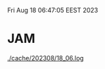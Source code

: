 Fri Aug 18 06:47:05 EEST 2023
# JAM
<a href='./cache/202308/18_06.log'>./cache/202308/18_06.log</a>
